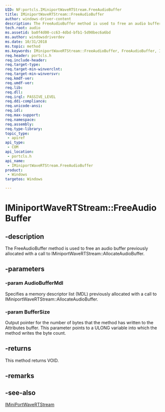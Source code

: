 ```yaml
---
UID: NF:portcls.IMiniportWaveRTStream.FreeAudioBuffer
title: IMiniportWaveRTStream::FreeAudioBuffer
author: windows-driver-content
description: The FreeAudioBuffer method is used to free an audio buffer previously allocated with a call to IMiniportWaveRTStream::AllocateAudioBuffer.
tech.root: audio
ms.assetid: ba0f4d00-cc63-4dbd-bfb1-5d90bec6a6bd
ms.author: windowsdriverdev
ms.date: 10/31/2018
ms.topic: method
ms.keywords: IMiniportWaveRTStream::FreeAudioBuffer, FreeAudioBuffer, IMiniportWaveRTStream.FreeAudioBuffer, IMiniportWaveRTStream::FreeAudioBuffer, IMiniportWaveRTStream.FreeAudioBuffer
req.header: portcls.h
req.include-header:
req.target-type:
req.target-min-winverclnt:
req.target-min-winversvr:
req.kmdf-ver:
req.umdf-ver:
req.lib:
req.dll:
req.irql: PASSIVE_LEVEL
req.ddi-compliance:
req.unicode-ansi:
req.idl:
req.max-support:
req.namespace:
req.assembly:
req.type-library: 
topic_type: 
 - apiref
api_type: 
 - COM
api_location: 
 - portcls.h
api_name: 
 - IMiniportWaveRTStream.FreeAudioBuffer
product: 
 - Windows
targetos: Windows

---
```


# IMiniportWaveRTStream::FreeAudioBuffer


## -description

The FreeAudioBuffer method is used to free an audio buffer previously allocated with a call to IMiniportWaveRTStream::AllocateAudioBuffer.

## -parameters

### -param AudioBufferMdl
Specifies a memory descriptor list (MDL) previously allocated with a call to IMiniportWaveRTStream::AllocateAudioBuffer.


### -param BufferSize
Output pointer for the number of bytes that the method has written to the Attributes buffer. This parameter points to a ULONG variable into which the method writes the byte count.



## -returns
This method returns VOID.

## -remarks

## -see-also


[IMiniPortWaveRTStream](nn-portcls-iminiportwavertstream.md)
